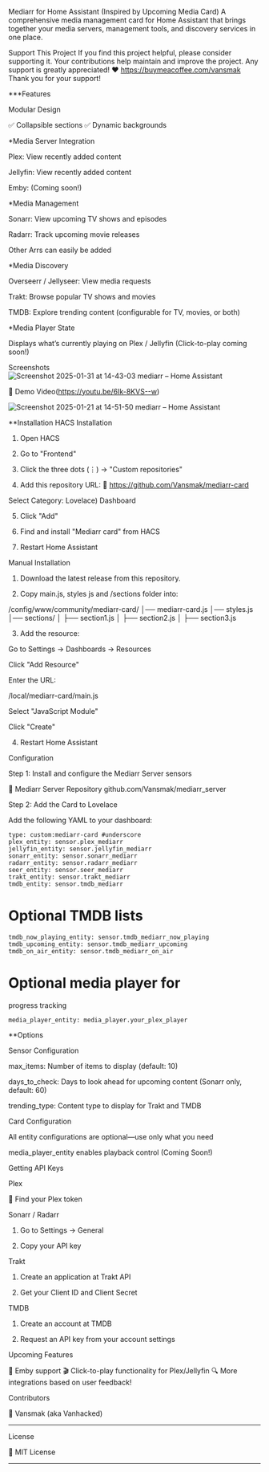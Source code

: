 Mediarr for Home Assistant (Inspired by Upcoming Media Card)
A comprehensive media management card for Home Assistant that brings together your media servers, management tools, and discovery services in one place.

Support This Project
If you find this project helpful, please consider supporting it. Your contributions help maintain and improve the project. Any support is greatly appreciated! ❤️ https://buymeacoffee.com/vansmak Thank you for your support!

***Features

Modular Design

✅ Collapsible sections
✅ Dynamic backgrounds

*Media Server Integration

Plex: View recently added content

Jellyfin: View recently added content

Emby: (Coming soon!)

*Media Management

Sonarr: View upcoming TV shows and episodes

Radarr: Track upcoming movie releases

Other Arrs can easily be added

*Media Discovery

Overseerr / Jellyseer: View     media requests

Trakt: Browse popular TV shows and movies

TMDB: Explore trending content (configurable for TV, movies, or both)

*Media Player State

Displays what’s currently playing on Plex / Jellyfin (Click-to-play coming soon!)

Screenshots
![Screenshot 2025-01-31 at 14-43-03 mediarr – Home Assistant](https://github.com/user-attachments/assets/ce041d96-d9a1-421b-8d34-2dc5194c2034)

 🎥 Demo Video(https://youtu.be/6Ik-8KVS--w)

![Screenshot 2025-01-21 at 14-51-50 mediarr – Home Assistant](https://github.com/user-attachments/assets/4c73b44a-680a-42ea-8d2b-0d96806fb1c6)

**Installation 
HACS Installation 

1. Open HACS


2. Go to "Frontend"


3. Click the three dots (⋮) → "Custom repositories"


4. Add this repository URL:
🔗 https://github.com/Vansmak/mediarr-card

Select Category: Lovelace) Dashboard 

5. Click "Add"

6. Find and install "Mediarr card" from HACS

7. Restart Home Assistant

Manual Installation 

1. Download the latest release from this repository.

2. Copy main.js, styles js and /sections folder  into:

/config/www/community/mediarr-card/
│── mediarr-card.js
│── styles.js
│── sections/
│   ├── section1.js
│   ├── section2.js
│   ├── section3.js



3. Add the resource:

Go to Settings → Dashboards → Resources

Click "Add Resource"

Enter the URL:

/local/mediarr-card/main.js

Select "JavaScript Module"

Click "Create"

4. Restart Home Assistant

Configuration

Step 1: Install and configure the Mediarr Server sensors

🔗 Mediarr Server Repository github.com/Vansmak/mediarr_server

Step 2: Add the Card to Lovelace

Add the following YAML to your dashboard:
```
type: custom:mediarr-card #underscore
plex_entity: sensor.plex_mediarr
jellyfin_entity: sensor.jellyfin_mediarr
sonarr_entity: sensor.sonarr_mediarr
radarr_entity: sensor.radarr_mediarr
seer_entity: sensor.seer_mediarr
trakt_entity: sensor.trakt_mediarr
tmdb_entity: sensor.tmdb_mediarr
```
# Optional TMDB lists
```
tmdb_now_playing_entity: sensor.tmdb_mediarr_now_playing
tmdb_upcoming_entity: sensor.tmdb_mediarr_upcoming
tmdb_on_air_entity: sensor.tmdb_mediarr_on_air
```
# Optional media player for
progress tracking
```
media_player_entity: media_player.your_plex_player
```
**Options

Sensor Configuration

max_items: Number of items to display (default: 10)

days_to_check: Days to look ahead for upcoming content (Sonarr only, default: 60)

trending_type: Content type to display for Trakt and TMDB


Card Configuration

All entity configurations are optional—use only what you need

media_player_entity enables playback control (Coming Soon!)

Getting API Keys

Plex

🔗 Find your Plex token

Sonarr / Radarr

1. Go to Settings → General

2. Copy your API key

Trakt

1. Create an application at Trakt API

2. Get your Client ID and Client Secret

TMDB

1. Create an account at TMDB

2. Request an API key from your account settings

Upcoming Features

🚀 Emby support
🎬 Click-to-play functionality for Plex/Jellyfin
🔍 More integrations based on user feedback!

Contributors

👤 Vansmak (aka Vanhacked)


---

License

📜 MIT License


---
